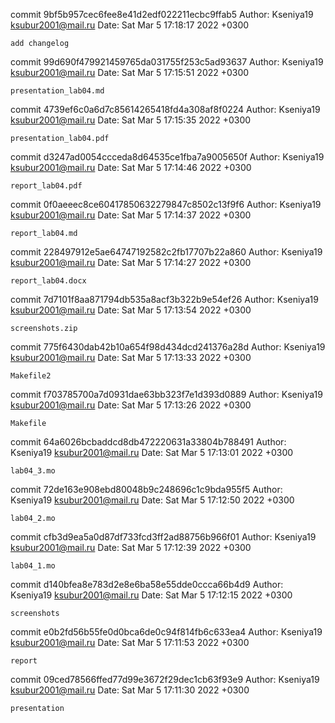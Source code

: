 commit 9bf5b957cec6fee8e41d2edf022211ecbc9ffab5
Author: Kseniya19 <ksubur2001@mail.ru>
Date:   Sat Mar 5 17:18:17 2022 +0300

    add changelog

commit 99d690f479921459765da031755f253c5ad93637
Author: Kseniya19 <ksubur2001@mail.ru>
Date:   Sat Mar 5 17:15:51 2022 +0300

    presentation_lab04.md

commit 4739ef6c0a6d7c85614265418fd4a308af8f0224
Author: Kseniya19 <ksubur2001@mail.ru>
Date:   Sat Mar 5 17:15:35 2022 +0300

    presentation_lab04.pdf

commit d3247ad0054ccceda8d64535ce1fba7a9005650f
Author: Kseniya19 <ksubur2001@mail.ru>
Date:   Sat Mar 5 17:14:46 2022 +0300

    report_lab04.pdf

commit 0f0aeeec8ce60417850632279847c8502c13f9f6
Author: Kseniya19 <ksubur2001@mail.ru>
Date:   Sat Mar 5 17:14:37 2022 +0300

    report_lab04.md

commit 228497912e5ae64747192582c2fb17707b22a860
Author: Kseniya19 <ksubur2001@mail.ru>
Date:   Sat Mar 5 17:14:27 2022 +0300

    report_lab04.docx

commit 7d7101f8aa871794db535a8acf3b322b9e54ef26
Author: Kseniya19 <ksubur2001@mail.ru>
Date:   Sat Mar 5 17:13:54 2022 +0300

    screenshots.zip

commit 775f6430dab42b10a654f98d434dcd241376a28d
Author: Kseniya19 <ksubur2001@mail.ru>
Date:   Sat Mar 5 17:13:33 2022 +0300

    Makefile2

commit f703785700a7d0931dae63bb323f7e1d393d0889
Author: Kseniya19 <ksubur2001@mail.ru>
Date:   Sat Mar 5 17:13:26 2022 +0300

    Makefile

commit 64a6026bcbaddcd8db472220631a33804b788491
Author: Kseniya19 <ksubur2001@mail.ru>
Date:   Sat Mar 5 17:13:01 2022 +0300

    lab04_3.mo

commit 72de163e908ebd80048b9c248696c1c9bda955f5
Author: Kseniya19 <ksubur2001@mail.ru>
Date:   Sat Mar 5 17:12:50 2022 +0300

    lab04_2.mo

commit cfb3d9ea5a0d87df733fcd3ff2ad88756b966f01
Author: Kseniya19 <ksubur2001@mail.ru>
Date:   Sat Mar 5 17:12:39 2022 +0300

    lab04_1.mo

commit d140bfea8e783d2e8e6ba58e55dde0ccca66b4d9
Author: Kseniya19 <ksubur2001@mail.ru>
Date:   Sat Mar 5 17:12:15 2022 +0300

    screenshots

commit e0b2fd56b55fe0d0bca6de0c94f814fb6c633ea4
Author: Kseniya19 <ksubur2001@mail.ru>
Date:   Sat Mar 5 17:11:53 2022 +0300

    report

commit 09ced78566ffed77d99e3672f29dec1cb63f93e9
Author: Kseniya19 <ksubur2001@mail.ru>
Date:   Sat Mar 5 17:11:30 2022 +0300

    presentation

